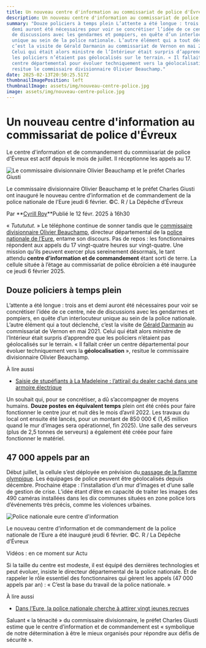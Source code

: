 ```yaml
---
title: Un nouveau centre d'information au commissariat de police d'Évreux
description: Un nouveau centre d'information au commissariat de police d'Évreux
summary: "Douze policiers à temps plein L’attente a été longue : trois ans et
  demi auront été nécessaires pour voir se concrétiser l’idée de ce centre, née
  de discussions avec les gendarmes et pompiers, en quête d’un interlocuteur
  unique au sein de la police nationale. L’autre élément qui a tout déclenché,
  c’est la visite de Gérald Darmanin au commissariat de Vernon en mai 2021.
  Celui qui était alors ministre de l’Intérieur était surpris d’apprendre que
  les policiers n’étaient pas géolocalisés sur le terrain. « Il fallait créer un
  centre départemental pour évoluer techniquement vers la géolocalisation »,
  resitue le commissaire divisionnaire Olivier Beauchamp."
date: 2025-02-13T20:50:25.517Z
thumbnailImagePosition: left
thumbnailImage: assets/img/nouveau-centre-police.jpg
image: assets/img/nouveau-centre-police.jpg
---
```

<!--StartFragment-->

# Un nouveau centre d'information au commissariat de police d'Évreux

Le centre d'information et de commandement du commissariat de police d'Évreux est actif depuis le mois de juillet. Il réceptionne les appels au 17.

![Le commissaire divisionnaire Olivier Beauchamp et le préfet Charles Giusti](https://static.actu.fr/uploads/2025/02/9e9fd41726a7682afd41726a7a6afdv-960x640.jpg)

Le commissaire divisionnaire Olivier Beauchamp et le préfet Charles Giusti ont inauguré le nouveau centre d’information et de commandement de la police nationale de l’Eure jeudi 6 février. ©C. R / La Dépêche d’Évreux

Par **[Cyrill Roy](https://actu.fr/auteur/cyrill-roy "Consulter tous les articles de Cyrill Roy")**Publié le 12 févr. 2025 à 16h30

« *Tutututut.* » Le téléphone continue de sonner tandis que le [commissaire divisionnaire Olivier Beauchamp](https://actu.fr/normandie/evreux_27229/le-patron-de-la-police-de-leure-a-lhonneur-pour-le-defile-parisien-du-14-juillet_61340224.html), directeur départemental de la [police nationale de l’Eure](https://www.facebook.com/Policenationale27/?locale=fr_FR), entame son discours. Pas de repos : les fonctionnaires répondent aux appels du 17 vingt-quatre heures sur vingt-quatre. Une mission qu’ils peuvent exercer plus sereinement désormais, le tant attendu **centre d’information et de commandement** étant sorti de terre. La cellule située à l’étage au commissariat de police ébroïcien a été inaugurée ce jeudi 6 février 2025.

## Douze policiers à temps plein

L’attente a été longue : trois ans et demi auront été nécessaires pour voir se concrétiser l’idée de ce centre, née de discussions avec les gendarmes et pompiers, en quête d’un interlocuteur unique au sein de la police nationale. L’autre élément qui a tout déclenché, c’est la visite de [Gérald Darmanin](https://actu.fr/tag/gerald-darmanin) au commissariat de Vernon en mai 2021. Celui qui était alors ministre de l’Intérieur était surpris d’apprendre que les policiers n’étaient pas géolocalisés sur le terrain. « Il fallait créer un centre départemental pour évoluer techniquement vers la **géolocalisation** », resitue le commissaire divisionnaire Olivier Beauchamp.

À lire aussi

* [Saisie de stupéfiants à La Madeleine : l’attirail du dealer caché dans une armoire électrique](https://actu.fr/normandie/evreux_27229/saisie-de-stupefiants-a-la-madeleine-lattirail-du-dealer-cache-dans-une-armoire-electrique_62238290.html)

Un souhait qui, pour se concrétiser, a dû s’accompagner de moyens humains. **Douze postes en équivalent temps** plein ont été créés pour faire fonctionner le centre jour et nuit dès le mois d’avril 2022. Les travaux du local ont ensuite été lancés, pour un montant de 850 000 € (1,45 million quand le mur d’images sera opérationnel, fin 2025). Une salle des serveurs (plus de 2,5 tonnes de serveurs) a également été créée pour faire fonctionner le matériel.

## 47 000 appels par an

Début juillet, la cellule s’est déployée en prévision du[ passage de la flamme olympique](https://actu.fr/normandie/evreux_27229/en-images-gros-succes-populaire-pour-le-passage-de-la-flamme-olympique-a-evreux_61314787.html). Les équipages de police peuvent être géolocalisés depuis décembre. Prochaine étape : l’installation d’un mur d’images et d’une salle de gestion de crise. L’idée étant d’être en capacité de traiter les images des 490 caméras installées dans les dix communes situées en zone police lors d’événements très précis, comme les violences urbaines.

![Police nationale eure centre d'information](https://static.actu.fr/uploads/2025/02/0a1ada9f06a76fd1ada9f06a7c12adv-960x640.jpg)

Le nouveau centre d’information et de commandement de la police nationale de l’Eure a été inauguré jeudi 6 février. ©C. R / La Dépêche d’Évreux

Vidéos : en ce moment sur Actu

Si la taille du centre est modeste, il est équipé des dernières technologies et peut évoluer, insiste le directeur départemental de la police nationale. Et de rappeler le rôle essentiel des fonctionnaires qui gèrent les appels (47 000 appels par an) : « C’est la base du travail de la police nationale. »

À lire aussi

* [Dans l’Eure, la police nationale cherche à attirer vingt jeunes recrues](https://actu.fr/societe/dans-leure-la-police-nationale-cherche-a-attirer-vingt-jeunes-recrues_61994649.html)

Saluant « la ténacité » du commissaire divisionnaire, le préfet Charles Giusti estime que le centre d’information et de commandement est « symbolique de notre détermination à être le mieux organisés pour répondre aux défis de sécurité ».

<!--EndFragment-->